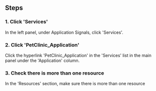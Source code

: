 ## Steps

### 1. Click 'Services'

In the left panel, under Application Signals, click 'Services'.

### 2. Click 'PetClinic_Application'

Click the hyperlink 'PetClinic_Application' in the 'Services' list in the main panel under the 'Application' column.

### 3. Check there is more than one resource

In the 'Resources' section, make sure there is more than one resource